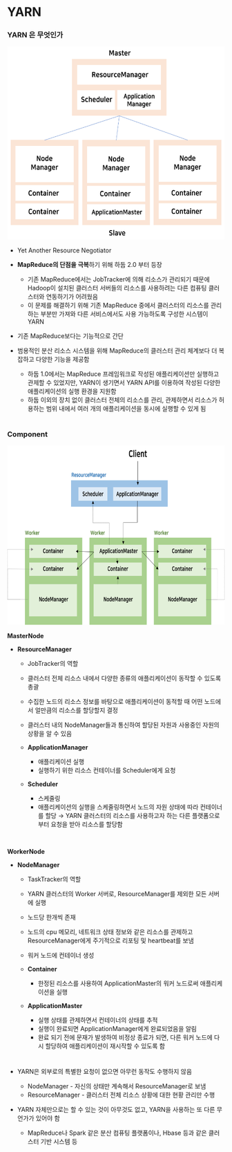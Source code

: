 # YARN 

### YARN 은 무엇인가 

<img src="./img/YARN.png" width="570" height="446">


- Yet Another Resource Negotiator 
* **MapReduce의 단점을 극복**하기 위해 하둡 2.0 부터 등장 

  * 기존 MapReduce에서는 JobTracker에 의해 리소스가 관리되기 때문에 Hadoop이 설치된 클러스터 서버들의 리소스를 사용하려는 다른 컴퓨팅 클러스터와 연동하기가 어려웠음 
  * 이 문제를 해결하기 위해 기존 MapReduce 중에서 클러스터의 리소스를 관리하는 부분만 가져와 다른 서비스에서도 사용 가능하도록 구성한 시스템이 YARN 
  
* 기존 MapReduce보다는 기능적으로 간단
* 범용적인 분산 리소스 시스템을 위해 MapReduce의 클러스터 관리 체계보다 더 복잡하고 다양한 기능을 제공함 

  * 하둡 1.0에서는 MapReduce 프레임워크로 작성된 애플리케이션만 실행하고 관제할 수 있었지만, YARN이 생기면서 YARN API를 이용하여 작성된 다양한 애플리케이션의 실행 환경을 지원함 
  * 하둡 이외의 장치 없이 클러스터 전체의 리소스를 관리, 관제하면서 리소스가 허용하는 범위 내에서 여러 개의 애플리케이션을 동시에 실행할 수 있게 됨 


#


### Component 
  
  <img src="./img/yarn2.png" width="700" height="415">

**MasterNode**
* **ResourceManager** 

  * JobTracker의 역할 
  * 클러스터 전체 리소스 내에서 다양한 종류의 애플리케이션이 동작할 수 있도록 총괄 
  * 수집한 노드의 리소스 정보를 바탕으로 애플리케이션이 동적할 때 어떤 노드에서 얼만큼의 리소스를 할당할지 결정 
  * 클러스터 내의 NodeManager들과 통신하여 할당된 자원과 사용중인 자원의 상황을 알 수 있음 
  
  * **ApplicationManager** 
  
    * 애플리케이션 실행 
    * 실행하기 위한 리소스 컨테이너를 Scheduler에게 요청 
    
  * **Scheduler** 
  
    * 스케줄링 
    * 애플리케이션의 실행을 스케줄링하면서 노드의 자원 상태에 따라 컨테이너를 할당 
      → YARN 클러스터의 리소스를 사용하고자 하는 다른 플랫폼으로부터 요청을 받아 리소스를 할당함 
      
<br>

**WorkerNode**
* **NodeManager** 

  * TaskTracker의 역할 
  * YARN 클러스터의 Worker 서버로, ResourceManager를 제외한 모든 서버에 실행 
  * 노드당 한개씩 존재 
  * 노드의 cpu 메모리, 네트워크 상태 정보와 같은 리소스를 관제하고 ResourceManager에게 주기적으로 리포팅 및 heartbeat를 보냄 
  * 워커 노드에 컨테이너 생성 
  
  * **Container** 
    * 한정된 리소스를 사용하여 ApplicationMaster의 워커 노드로써 애플리케이션을 실행 
  
  * **ApplicationMaster** 
    * 실행 상태를 관제하면서 컨테이너의 상태를 추적 
    * 실행이 완료되면 ApplicationManager에게 완료되었음을 알림 
    * 완료 되기 전에 문재가 발생하여 비정상 종료가 되면, 다른 워커 노드에 다시 할당하여 애플리케이션이 재시작할 수 있도록 함 
  
#

* YARN은 외부로의 특별한 요청이 없으면 아무런 동작도 수행하지 않음
  
  * NodeManager - 자신의 상태만 계속해서 ResourceManager로 보냄 
  * ResourceManager - 클러스터 전체 리소스 상황에 대한 현황 관리만 수행 
  
* YARN 자체만으로는 할 수 있는 것이 아무것도 없고, YARN을 사용하는 또 다른 무언가가 있어야 함 

  * MapReduce나 Spark 같은 분산 컴퓨팅 플랫폼이나, Hbase 등과 같은 클러스터 기반 시스템 등 
  
